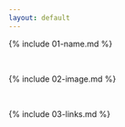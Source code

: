 ```yaml
---
layout: default
---
```

{% include 01-name.md %}


<br>

{% include 02-image.md %}

<br>

{% include 03-links.md %}